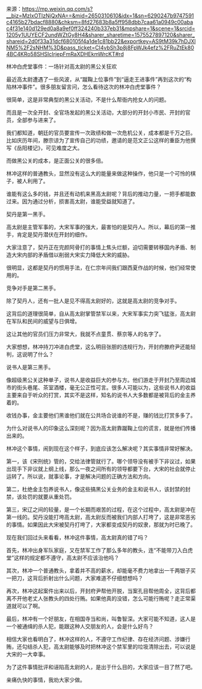 来源：https://mp.weixin.qq.com/s?__biz=MzIxOTIzNjQxNA==&mid=2650310610&idx=1&sn=6290247b9747591c4165b27bdacf8880&chksm=8fd27683b8a5ff958dbb7caa61a0949c00abac4f31e140d129ed0a8a9ef0ff324240b337eb31&mpshare=1&scene=1&srcid=1205y1UUYECF2undWZtGy8H4&sharer_sharetime=1575527897120&sharer_shareid=2d0f33a31dcf680105f4a1de1c81bb22&exportkey=AS9tM39k7hDJXlNM5%2F2sNHM%3D&pass_ticket=CI4vbSh3p8j8FpWJk4efz%2FRuZtEk804BC4KRo58SHSIcIrjepFmRaXDHEkmWrcKT#rd

林冲白虎堂事件：一场针对高太尉的黑公关狂欢

最近高太尉遭遇了一些风波，从“蹴鞠上位事件”到“逼走王进事件”再到这次的“构陷林冲事件”。很多朋友留言问，怎么看待这次的林冲白虎堂事件？



很简单，这是非常典型的黑公关活动，不是什么帮衙内抢女人的问题。



而且是一次全开封、全官场发起的黑公关活动，大部分的开封小市民、开封的官员，全部参与进来了。



我们都知道，朝廷的官员要宣传一次政绩和做一次危机公关，成本都是千万之巨。比如庆历年间，滕宗谅为了宣传自己的功绩，邀请的是范文正公这样的重臣为他撰写《岳阳楼记》，可见难度之大。



而做黑公关的成本，是正面公关的很多倍。



林冲这样的普通教头，显然没有这么大的能量来做这种操作，他只是一个可怜的棋子，被人利用了。



谁能有这么多的钱，并且还有动机来黑高太尉呢？背后的推动力量，一把手都能数过来。因为通过分析，损害高太尉，谁能受益就知道了。



契丹是第一黑手。



高太尉是主管军事的，大宋军事的强大，最害怕的是契丹人。所以，幕后的第一推手，肯定是契丹潜伏在开封的细作。



大家注意了，契丹正在完颜阿骨打的事情上焦头烂额，迫切需要转移国内矛盾、制造大宋内部的矛盾借以削弱大宋实力降低大宋的威胁。



很明显，这都是契丹的惯用手法，在仁宗年间我们跟西夏作战的时候，他们经常使用的。



竞争对手是第二黑手。



除了契丹人，还有一批人是见不得高太尉好的，这就是高太尉的竞争对手。



这背后的道理很简单，自从高太尉掌管禁军以来，大宋军事实力突飞猛涨，高太尉在军队和民间的威望与日俱增。



这让其他的官员们压力非常大，我就不点童贯、蔡京等人的名字了。



大家想想，林冲持刀冲进白虎堂，这么明目张胆的违规行为，开封府滕府尹还能轻判，这说明了什么？



说书人是第三黑手。



像超级黑公关这种单子，说书人是收益巨大的参与方。他们游走于开封乃至周边城市的街头巷尾、茶室酒楼，毫无公正性可言。很多人可能以为，这些说书人的收益主要来自于听众的打赏，其实不是这样，知名的说书人大多数都是被背后的金主养着的。



收钱办事，金主要他们黑谁他们就在公共场合说谁的不是，赚的钱比打赏多多了。



为什么对说书人的印象这么深刻呢？因为高太尉靠蹴鞠上位的谎言，就是他们传播出来的。



林冲这个事情，闹到现在这个样子，到底应该怎么解决呢？其实事情非常好解决。



第一，该《宋刑统》管的，交给法律管就行了。哪个领导没有被手下非议过，如果出现手下非议就上纲上线，那么一夜之间所有的领导都要下台，大宋的社会就停止运转了。所以说，就事论事，才是解决问题的正确方法和方向。



第二，杜绝金主包养说书人，像这些搞黑公关业务的金主和说书人，该封禁的封禁，该处罚的就要从重处罚。



第三，宋辽之间的较量，是一个长期而艰苦的过程，在这个过程中，高太尉是冲在第一线的。契丹没能打垮高太尉，高太尉反而被我们内部人打垮了，这是非常恶劣的事情。如果因此大宋被契丹打垮了，大家都变成契丹的奴隶，那就为时已晚了。



现在我们回过头来看看，林冲这件事情，高太尉真的错了吗？



首先，林冲出身军队家庭，又在禁军工作了那么多年的教头，连“不能带刀入白虎堂”这样的规定都不遵守，高太尉不应该治他吗？



其次，林冲一个普通教头，拿着并不高的薪水，却能毫不费力地拿出一千两银子买一把刀，这背后折射出什么问题，大家难道不仔细想想吗？



再次，林冲这起案件出来以后，开封府尹帮他开脱，当案孔目帮他周全，这背后都离不开他老丈人张教头的四处行贿。如果他真的没错，怎么可能行贿呢？走正常渠道就可以了啊。



最后，林冲有一个好朋友，在相国寺当和尚，叫鲁智深。大家可能不知道，这人是一个被通缉的杀人犯，能跟这种人交朋友的人，会是什么好鸟？



相信大家也看明白了，林冲这样的人，不遵守工作纪律、存在经济问题、涉嫌行贿，还勾结杀人犯，高太尉能够及时把林冲这个禁军里的垃圾清除出去，可以说是大宋的一大幸事。



为了这件事情批评和诬陷高太尉的人，是出于什么目的，大家应该一目了然了吧。



亲痛仇快的事情，我劝大家少做。
